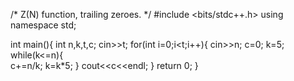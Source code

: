 /* Z(N) function, trailing zeroes. */
#include <bits/stdc++.h>
using namespace std;
 
int main(){
int n,k,t,c;
cin>>t;
   for(int i=0;i<t;i++){
   	cin>>n;
   	c=0;
   	k=5;
   	while(k<=n){   
   	c+=n/k;
   	k=k*5;
   	}
  cout<<c<<endl;
   }
   return 0;
} 
